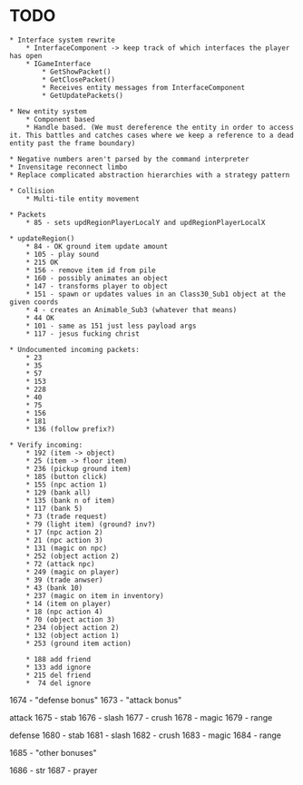 ﻿# TODO
	* Interface system rewrite
		* InterfaceComponent -> keep track of which interfaces the player has open
		* IGameInterface
			* GetShowPacket()
			* GetClosePacket()
			* Receives entity messages from InterfaceComponent
			* GetUpdatePackets()

	* New entity system
		* Component based
		* Handle based. (We must dereference the entity in order to access it. This battles and catches cases where we keep a reference to a dead entity past the frame boundary)

	* Negative numbers aren't parsed by the command interpreter
	* Invensitage reconnect limbo
	* Replace complicated abstraction hierarchies with a strategy pattern

	* Collision
		* Multi-tile entity movement

	* Packets
		* 85 - sets updRegionPlayerLocalY and updRegionPlayerLocalX

	* updateRegion()
		* 84 - OK ground item update amount
		* 105 - play sound
		* 215 OK 
		* 156 - remove item id from pile
		* 160 - possibly animates an object
		* 147 - transforms player to object
		* 151 - spawn or updates values in an Class30_Sub1 object at the given coords
		* 4 - creates an Animable_Sub3 (whatever that means)
		* 44 OK
		* 101 - same as 151 just less payload args
		* 117 - jesus fucking christ

	* Undocumented incoming packets:
		* 23
		* 35
		* 57
		* 153
		* 228
		* 40
		* 75
		* 156
		* 181
		* 136 (follow prefix?)
	
	* Verify incoming:
		* 192 (item -> object)
		* 25 (item -> floor item)
		* 236 (pickup ground item)
		* 185 (button click)
		* 155 (npc action 1)
		* 129 (bank all)
		* 135 (bank n of item)
		* 117 (bank 5)
		* 73 (trade request)
		* 79 (light item) (ground? inv?)
		* 17 (npc action 2)
		* 21 (npc action 3)
		* 131 (magic on npc)
		* 252 (object action 2)
		* 72 (attack npc)
		* 249 (magic on player)
		* 39 (trade anwser)
		* 43 (bank 10)
		* 237 (magic on item in inventory)
		* 14 (item on player)
		* 18 (npc action 4)
		* 70 (object action 3)
		* 234 (object action 2)
		* 132 (object action 1)
		* 253 (ground item action)
		
		* 188 add friend
		* 133 add ignore
		* 215 del friend
		*  74 del ignore

		
1674 - "defense bonus"
1673 - "attack bonus"

attack
1675 - stab
1676 - slash
1677 - crush
1678 - magic
1679 - range

defense
1680 - stab
1681 - slash
1682 - crush
1683 - magic
1684 - range

1685 - "other bonuses"

1686 - str
1687 - prayer
